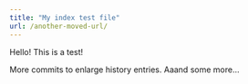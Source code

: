 ```yaml
---
title: "My index test file"
url: /another-moved-url/
---
```


Hello! This is a test!

More commits to enlarge history entries.
Aaand some more...
